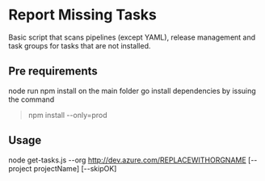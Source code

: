 # Report Missing Tasks

Basic script that scans pipelines (except YAML), release management and task groups for tasks that are not installed.

## Pre requirements

node
run npm install on the main folder go install dependencies by issuing the command

> npm install --only=prod

## Usage

node get-tasks.js --org http://dev.azure.com/REPLACEWITHORGNAME [--project projectName] [--skipOK]
